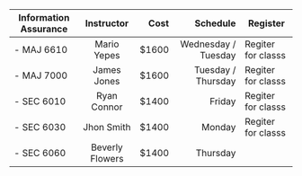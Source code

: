 Information Assurance     | Instructor                 | Cost                       | Schedule                 | Register
| -------------------------- |:--------------------------:| --------------------------:|--------------------------:|--------------------------
| - MAJ 6610                 | Mario Yepes                | $1600                      |Wednesday / Tuesday       |Regiter for classs
| - MAJ 7000                 | James Jones                | $1600                      |Tuesday / Thursday        |Regiter for classs
| - SEC 6010                 | Ryan Connor                | $1400                      |Friday                    |Regiter for classs
| - SEC 6030                 | Jhon Smith                 | $1400                      |Monday                    |Regiter for classs
| - SEC 6060                 | Beverly Flowers            | $1400                      |Thursday       
